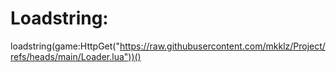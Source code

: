 # Loadstring:
loadstring(game:HttpGet("https://raw.githubusercontent.com/mkklz/Project/refs/heads/main/Loader.lua"))()

